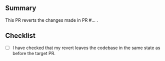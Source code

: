 <!-- Please delete or use (when it makes sense) the content within all HTML comments like this one before opening your pull request.
No "<!--" or "--\>" should remain.
"|" means pick any of the surrounding options. -->

## Summary
This PR reverts the changes made in PR #... <!-- , because ...|in order to fix #... -->.  

## Checklist
- [ ] I have checked that my revert leaves the codebase in the same state as before the target PR.
